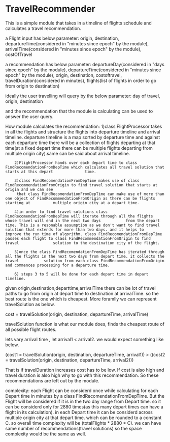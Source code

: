 # TravelRecommender
This is a simple module that takes in a timeline of flights schedule and calculates a travel recommendation.

a Flight input has below parameter:
	origin,	
	destination,	
	departureTime(considered in "minutes since epoch" by the module),	
	arrivalTime(considered in "minutes since epoch" by the module),	
	costOfTravel	

a recommendation has below parameter:
	departureDay(considered in "days since epoch" by the module),
	departureTime(considered in "minutes since epoch" by the module),
	origin,
	destination,
	costoftravel,
	travelDuration(considered in minutes),
	flights(list of flights in order to go from origin to destination)


ideally the user travelling will query by the below parameter:
	day of travel,
	origin,
	destination

and the recommendation that the module is calculating can be used to answer the user query.

How module calculates the recommendation:
		1)class FlightProcessor takes in all the flights and structure the flights into departure timeline and arrival timeline. 
		  departure timeline is a map sorted by departure time and against each departure time there will be a collection of 
		  flights departing at that time(at a fixed depart time there can be multiple flights departing from multiple origin city).same can be said about     			arrival timeline.
		
		2)FlightProcessor hands over each depart time to class FindRecomendationFromDepTime which calculates all travel solution that starts at this depart 		     time.
		
		3)class FindRecomendationFromDepTime makes use of class FindRecommendationFromOrigin to find travel solution that starts at origin and we can see
		 that class FindRecomendationFromDepTime can make use of more than one object of FindRecommendationFromOrigin as there can be flights starting at 		   multiple origin city at a depart time.
		 
		4)in order to find travel solutions class FindRecomendationFromDepTime will iterate through all the flights whose travel will end in the next two days 			 from the depart time. This is a resonable assumption as we don't want to find travel solution that extends for more than two days. and it helps to 		      improve the run time of algorithm. class FindRecomendationFromDepTime passes each flight to class FindRecommendationFromOrigin to find travel 			  solution to the destination city of the flight.
		
		5)once the class FindRecomendationFromDepTime has iterated through all the flights in the next two days from depart time. it collects the travel 		   solution from each class FindRecommendationFromOrigin and commences processing for a departure time.
		 
		6) steps 3 to 5 will be done for each depart time in depart timeline.
		



given origin,destination,departtime,arrivalTime there can be lot of travel paths to go from origin at depart time to destination at arrivalTime. so the best route is the one which is cheapest.
More foramlly we can represent travelSolution as below.

cost = travelSolution(origin, destination, departureTime, arrivalTime)

travelSolution function is what our module does, finds the cheapest route of all possible flight routes.
 
lets vary arrival time , let arrival1 < arrival2. we would expect something like below.

(cost1 = travelSolution(origin, destination, departureTime, arrival1)) > ((cost2 = travelSolution(origin, destination, departureTime, arrival2)))

That is if travelDuration increases cost has to be low. If cost is also high and travel duration is also high why to go with this recommendation. So these recommendations are left out by the module.


complexity:
	each Flight can be considerd once while calculating for each Depart time in minutes by a class FindRecomendationFromDepTime. But the Flight will be considered  	if it is in the two day range from Depart time. so it can be considerd only for 2880 times(as this many depart times can have a flight in its calculation). in         each Depart time it can be considerd across multiple origin city at that depart time. which can be rounded to a constant C. 
	so overall time complexity will be (totalFlights * 2880 * C). we can have same number of recommendations(travel solutions) so the space complexity would be the      	 same as well.



